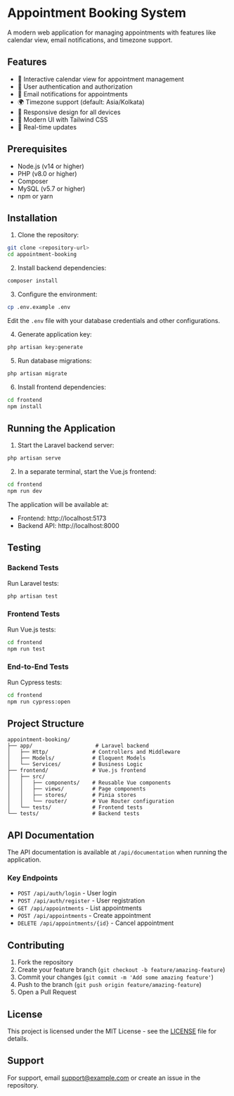 # Appointment Booking System

A modern web application for managing appointments with features like calendar view, email notifications, and timezone support.

## Features

- 📅 Interactive calendar view for appointment management
- 🔐 User authentication and authorization
- 📧 Email notifications for appointments
- 🌍 Timezone support (default: Asia/Kolkata)
- 📱 Responsive design for all devices
- 🎨 Modern UI with Tailwind CSS
- 🔄 Real-time updates

## Prerequisites

- Node.js (v14 or higher)
- PHP (v8.0 or higher)
- Composer
- MySQL (v5.7 or higher)
- npm or yarn

## Installation

1. Clone the repository:
```bash
git clone <repository-url>
cd appointment-booking
```

2. Install backend dependencies:
```bash
composer install
```

3. Configure the environment:
```bash
cp .env.example .env
```
Edit the `.env` file with your database credentials and other configurations.

4. Generate application key:
```bash
php artisan key:generate
```

5. Run database migrations:
```bash
php artisan migrate
```

6. Install frontend dependencies:
```bash
cd frontend
npm install
```

## Running the Application

1. Start the Laravel backend server:
```bash
php artisan serve
```

2. In a separate terminal, start the Vue.js frontend:
```bash
cd frontend
npm run dev
```

The application will be available at:
- Frontend: http://localhost:5173
- Backend API: http://localhost:8000

## Testing

### Backend Tests

Run Laravel tests:
```bash
php artisan test
```

### Frontend Tests

Run Vue.js tests:
```bash
cd frontend
npm run test
```

### End-to-End Tests

Run Cypress tests:
```bash
cd frontend
npm run cypress:open
```

## Project Structure

```
appointment-booking/
├── app/                    # Laravel backend
│   ├── Http/              # Controllers and Middleware
│   ├── Models/            # Eloquent Models
│   └── Services/          # Business Logic
├── frontend/              # Vue.js frontend
│   ├── src/
│   │   ├── components/    # Reusable Vue components
│   │   ├── views/         # Page components
│   │   ├── stores/        # Pinia stores
│   │   └── router/        # Vue Router configuration
│   └── tests/             # Frontend tests
└── tests/                 # Backend tests
```

## API Documentation

The API documentation is available at `/api/documentation` when running the application.

### Key Endpoints

- `POST /api/auth/login` - User login
- `POST /api/auth/register` - User registration
- `GET /api/appointments` - List appointments
- `POST /api/appointments` - Create appointment
- `DELETE /api/appointments/{id}` - Cancel appointment

## Contributing

1. Fork the repository
2. Create your feature branch (`git checkout -b feature/amazing-feature`)
3. Commit your changes (`git commit -m 'Add some amazing feature'`)
4. Push to the branch (`git push origin feature/amazing-feature`)
5. Open a Pull Request

## License

This project is licensed under the MIT License - see the [LICENSE](LICENSE) file for details.

## Support

For support, email support@example.com or create an issue in the repository.
